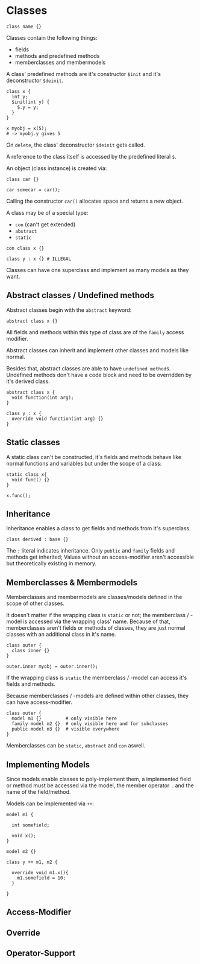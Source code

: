 # Classes

```
class name {}
```

Classes contain the following things:

  - fields
  - methods and predefined methods
  - memberclasses and membermodels

A class' predefined methods are it's constructor `$init` and it's deconstructor `$deinit`.

```
class x {
  int y;
  $init(int y) {
    $.y = y;
  }
}

x myobj = x(5);
# -> myobj.y gives 5
```

On `delete`, the class' deconstructor `$deinit` gets called.

A reference to the class itself is accessed by the predefined literal `$`.

An object (class instance) is created via:

```
class car {}

car somecar = car();  
```

Calling the constructor `car()` allocates space and returns a new object.

A class may be of a special type:

  - `con` (can't get extended)
  - `abstract`
  - `static`

```
con class x {}

class y : x {} # ILLEGAL
```

Classes can have one superclass and implement as many models as they want.


## Abstract classes / Undefined methods

Abstract classes begin with the `abstract` keyword:

```
abstract class x {}
```

All fields and methods within this type of class are of the `family` access modifier.

Abstract classes can inherit and implement other classes and models like normal.

Besides that, abstract classes are able to have `undefined method`s. Undefined methods don't have a code block and need to be overridden by it's derived class.

```
abstract class x {
  void function(int arg);
}

class y : x {
  override void function(int arg) {}
}

```

## Static classes

A static class can't be constructed, it's fields and methods behave like normal functions and variables but under the scope of a class:

```
static class x{
  void func() {}
}

x.func();
```

## Inheritance

Inheritance enables a class to get fields and methods from it's superclass.

```
class derived : base {}
```

The `:` literal indicates inheritance.
Only `public` and `family` fields and methods get inherited; Values without an access-modifier aren't accessible but theoretically existing in memory.

## Memberclasses & Membermodels

Memberclasses and membermodels are classes/models defined in the scope of other classes.

It doesn't matter if the wrapping class is `static` or not; the memberclass / -model is accessed via the wrapping class' name. Because of that, memberclasses aren't fields or methods of classes, they are just normal classes with an additional class in it's name.

```
class outer {
  class inner {}
}

outer.inner myobj = outer.inner();

```

If the wrapping class is `static` the memberclass / -model can access it's fields and methods.

Because memberclasses / -models are defined within other classes, they can have access-modifier.

```
class outer {
  model m1 {}         # only visible here
  family model m2 {}  # only visible here and for subclasses
  public model m3 {}  # visible everywhere
}
```

Memberclasses can be `static`, `abstract` and `con` aswell.

## Implementing Models

Since models enable classes to poly-implement them, a implemented field or method must be accessed via the model, the member operator `.` and the name of the field/method.

Models can be implemented via `++`:

```
model m1 {

  int somefield;

  void x();
}

model m2 {}

class y ++ m1, m2 {

  override void m1.x(){
    m1.somefield = 10;
  }

}
```


## Access-Modifier

## Override

## Operator-Support
